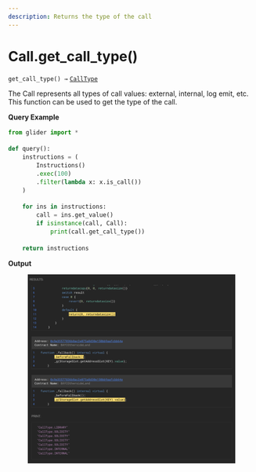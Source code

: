 ```yaml
---
description: Returns the type of the call
---
```


# Call.get\_call\_type()

`get_call_type() →` [`CallType`](calltype/)

The Call represents all types of call values: external, internal, log emit, etc. This function can be used to get the type of the call.

**Query Example**

```python
from glider import *

def query():
    instructions = (
        Instructions()
        .exec(100)
        .filter(lambda x: x.is_call())
    )

    for ins in instructions:
        call = ins.get_value()
        if isinstance(call, Call):
            print(call.get_call_type())

    return instructions
```

**Output**

<figure><img src="../../../.gitbook/assets/image (1) (1) (1).png" alt=""><figcaption></figcaption></figure>
